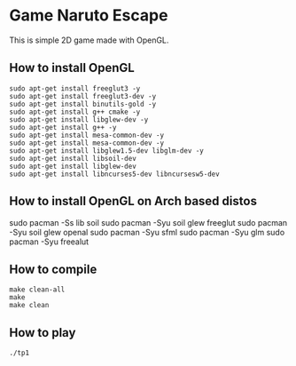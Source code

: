 # Game Naruto Escape

This is simple 2D game made with OpenGL.

## How to install OpenGL

    sudo apt-get install freeglut3 -y 
    sudo apt-get install freeglut3-dev -y 
    sudo apt-get install binutils-gold -y 
    sudo apt-get install g++ cmake -y 
    sudo apt-get install libglew-dev -y
    sudo apt-get install g++ -y 
    sudo apt-get install mesa-common-dev -y 
    sudo apt-get install mesa-common-dev -y 
    sudo apt-get install libglew1.5-dev libglm-dev -y
    sudo apt-get install libsoil-dev
    sudo apt-get install libglew-dev
    sudo apt-get install libncurses5-dev libncursesw5-dev 


## How to install OpenGL on Arch based distos

sudo pacman -Ss lib soil
sudo pacman -Syu soil glew freeglut
sudo pacman -Syu soil glew openal
sudo pacman -Syu sfml
sudo pacman -Syu glm
sudo pacman -Syu freealut


## How to compile 
    make clean-all
    make
    make clean
    
## How to play
    
    ./tp1
